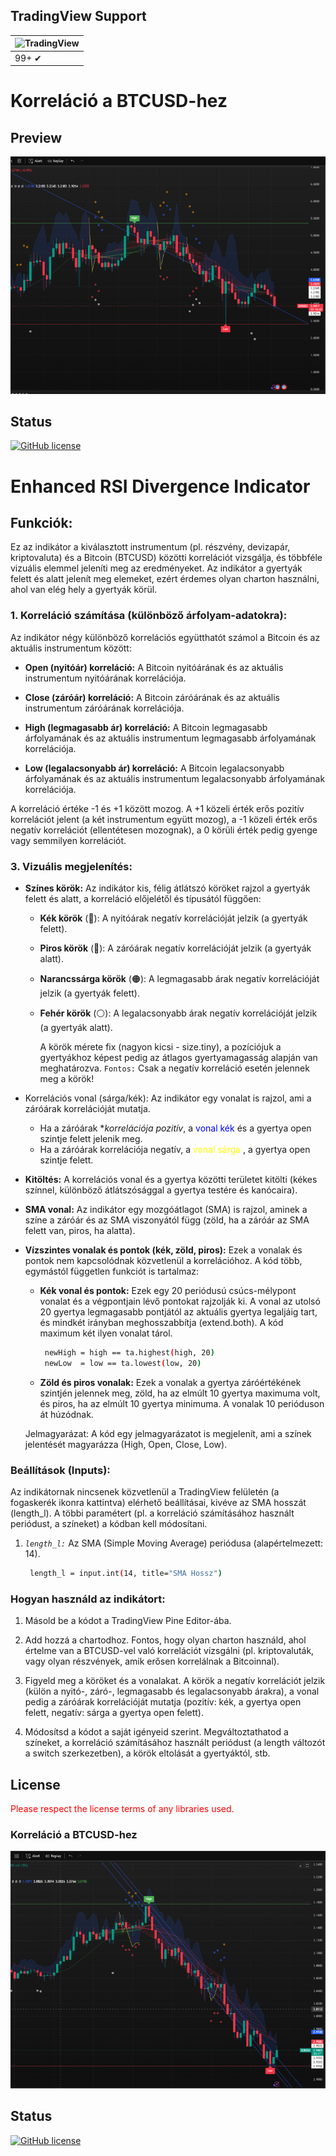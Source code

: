## TradingView Support

![TradingView](https://avatars.githubusercontent.com/u/7644688?s=48&v=4) |
--- |
99+ ✔ |

# Korreláció a BTCUSD-hez
## Preview

![Resume Preview](corr-1.jpg)

## Status

[![GitHub license](https://img.shields.io/badge/licence-extended_CC_BY_NC-green%3F%26style%3Dplastic?style=plastic)](https://raw.githubusercontent.com/LeBryere/Correlation/master/LICENCE)

# Enhanced RSI Divergence Indicator
## Funkciók:

Ez az indikátor a kiválasztott instrumentum (pl. részvény, devizapár, kriptovaluta) és a Bitcoin (BTCUSD) közötti korrelációt vizsgálja, és többféle vizuális elemmel jeleníti meg az eredményeket. Az indikátor a gyertyák felett és alatt jelenít meg elemeket, ezért érdemes olyan charton használni, ahol van elég hely a gyertyák körül.

### 1. Korreláció számítása (különböző árfolyam-adatokra):
Az indikátor négy különböző korrelációs együtthatót számol a Bitcoin és az aktuális instrumentum között:

- **Open (nyitóár) korreláció:** A Bitcoin nyitóárának és az aktuális instrumentum nyitóárának korrelációja.

- **Close (záróár) korreláció:** A Bitcoin záróárának és az aktuális instrumentum záróárának korrelációja.

- **High (legmagasabb ár) korreláció:** A Bitcoin legmagasabb árfolyamának és az aktuális instrumentum legmagasabb árfolyamának korrelációja.

- **Low (legalacsonyabb ár) korreláció:** A Bitcoin legalacsonyabb árfolyamának és az aktuális instrumentum legalacsonyabb árfolyamának korrelációja.

A korreláció értéke -1 és +1 között mozog. A +1 közeli érték erős pozitív korrelációt jelent (a két instrumentum együtt mozog), a -1 közeli érték erős negatív korrelációt (ellentétesen mozognak), a 0 körüli érték pedig gyenge vagy semmilyen korrelációt.

### 3. Vizuális megjelenítés:

- **Színes körök:** Az indikátor kis, félig átlátszó köröket rajzol a gyertyák felett és alatt, a korreláció előjelétől és típusától függően:

  - **Kék körök** (🔵): A nyitóárak negatív korrelációját jelzik (a gyertyák felett).
  - **Piros körök** (🔴): A záróárak negatív korrelációját jelzik (a gyertyák alatt).
  - **Narancssárga körök** (🟠): A legmagasabb árak negatív korrelációját jelzik (a gyertyák felett).
  - **Fehér körök** (⚪): A legalacsonyabb árak negatív korrelációját jelzik (a gyertyák alatt).

    A körök mérete fix (nagyon kicsi - size.tiny), a pozíciójuk a gyertyákhoz képest pedig az átlagos gyertyamagasság alapján van meghatározva.
    `Fontos:` Csak a negatív korreláció esetén jelennek meg a körök!

- Korrelációs vonal (sárga/kék): Az indikátor egy vonalat is rajzol, ami a záróárak korrelációját mutatja.

  - Ha a záróárak **korrelációja pozitív*, a <span style="color:blue"> vonal kék</span> és a gyertya open szintje felett jelenik meg.
  - Ha a záróárak korrelációja negatív, a <span style="color:yellow">vonal sárga </span>, a gyertya open szintje felett.

- **Kitöltés:** A korrelációs vonal és a gyertya közötti területet kitölti (kékes színnel, különböző átlátszósággal a gyertya testére és kanócaira).

- **SMA vonal:** Az indikátor egy mozgóátlagot (SMA) is rajzol, aminek a színe a záróár és az SMA viszonyától függ (zöld, ha a záróár az SMA felett van, piros, ha alatta).

- **Vízszintes vonalak és pontok (kék, zöld, piros):** Ezek a vonalak és pontok nem kapcsolódnak közvetlenül a korrelációhoz. A kód több, egymástól független funkciót is tartalmaz:
  - **Kék vonal és pontok:** Ezek egy 20 periódusú csúcs-mélypont vonalat és a végpontjain lévő pontokat rajzolják ki. A vonal az utolsó 20 gyertya legmagasabb pontjától az aktuális gyertya legaljáig tart, és mindkét irányban meghosszabbítja (extend.both). A kód maximum két ilyen vonalat tárol.
    ```bash
     newHigh = high == ta.highest(high, 20)
     newLow  = low == ta.lowest(low, 20)
    ```

  - **Zöld és piros vonalak:** Ezek a vonalak a gyertya záróértékének szintjén jelennek meg, zöld, ha az elmúlt 10 gyertya maximuma volt, és piros, ha az elmúlt 10 gyertya minimuma. A vonalak 10 perióduson át húzódnak.

  Jelmagyarázat: A kód egy jelmagyarázatot is megjelenít, ami a színek jelentését magyarázza (High, Open, Close, Low).

### Beállítások (Inputs):
Az indikátornak nincsenek közvetlenül a TradingView felületén (a fogaskerék ikonra kattintva) elérhető beállításai, kivéve az SMA hosszát (length_l). A többi paramétert (pl. a korreláció számításához használt periódust, a színeket) a kódban kell módosítani.

1. *`length_l:`* Az SMA (Simple Moving Average) periódusa (alapértelmezett: 14).
    ```bash
     length_l = input.int(14, title="SMA Hossz")
    ```
### Hogyan használd az indikátort:

1. Másold be a kódot a TradingView Pine Editor-ába.

2. Add hozzá a chartodhoz. Fontos, hogy olyan charton használd, ahol értelme van a BTCUSD-vel való korrelációt vizsgálni (pl. kriptovaluták, vagy olyan részvények, amik erősen korrelálnak a Bitcoinnal).

3. Figyeld meg a köröket és a vonalakat. A körök a negatív korrelációt jelzik (külön a nyitó-, záró-, legmagasabb és legalacsonyabb árakra), a vonal pedig a záróárak korrelációját mutatja (pozitív: kék, a gyertya open felett, negatív: sárga a gyertya open felett).

4. Módosítsd a kódot a saját igényeid szerint. Megváltoztathatod a színeket, a korreláció számításához használt periódust (a length változót a switch szerkezetben), a körök eltolását a gyertyáktól, stb.

## License

<span style="color: red;">Please respect the license terms of any libraries used.</span>

### Korreláció a BTCUSD-hez
![Resume Preview](corr-2.jpg)

## Status

[![GitHub license](https://img.shields.io/badge/licence-extended_CC_BY_NC-green%3F%26style%3Dplastic?style=plastic)](https://raw.githubusercontent.com/LeBryere/Correlation/master/LICENCE)
